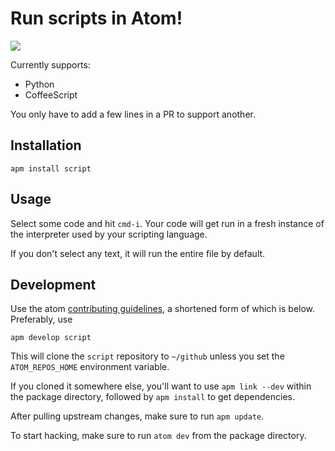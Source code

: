 # Run scripts in Atom!

![](https://f.cloud.github.com/assets/836375/2302319/b9ab8dec-a176-11e3-9073-a7d42c4fdf16.gif)

Currently supports:

  * Python
  * CoffeeScript

You only have to add a few lines in a PR to support another.

## Installation

`apm install script`

## Usage

Select some code and hit `cmd-i`. Your code will get run in
a fresh instance of the interpreter used by your scripting language.

If you don't select any text, it will run the entire file by default.

## Development

Use the atom [contributing guidelines](https://atom.io/docs/v0.64.0/contributing),
a shortened form of which is below. Preferably, use

`apm develop script`

This will clone the `script` repository to `~/github` unless you set the
`ATOM_REPOS_HOME` environment variable.

If you cloned it somewhere else, you'll want to use `apm link --dev` within the
package directory, followed by `apm install` to get dependencies.

After pulling upstream changes, make sure to run `apm update`.

To start hacking, make sure to run `atom dev` from the package directory.
